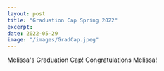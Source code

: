 ```yaml
---
layout: post
title: "Graduation Cap Spring 2022"
excerpt: 
date: 2022-05-29
image: "/images/GradCap.jpeg"
---
```


 Melissa's Graduation Cap! Congratulations Melissa!
